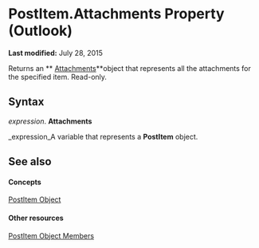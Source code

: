 
# PostItem.Attachments Property (Outlook)

 **Last modified:** July 28, 2015

Returns an  ** [Attachments](4cc96a5f-a822-8ad5-6f61-e996bee8ba22.md)**object that represents all the attachments for the specified item. Read-only.

## Syntax

 _expression_. **Attachments**

 _expression_A variable that represents a  **PostItem** object.


## See also


#### Concepts


 [PostItem Object](de44065d-4e93-315a-279f-7b92f09c0465.md)
#### Other resources


 [PostItem Object Members](5b150db1-c96d-0721-ec36-d5b5ebc20fd8.md)
